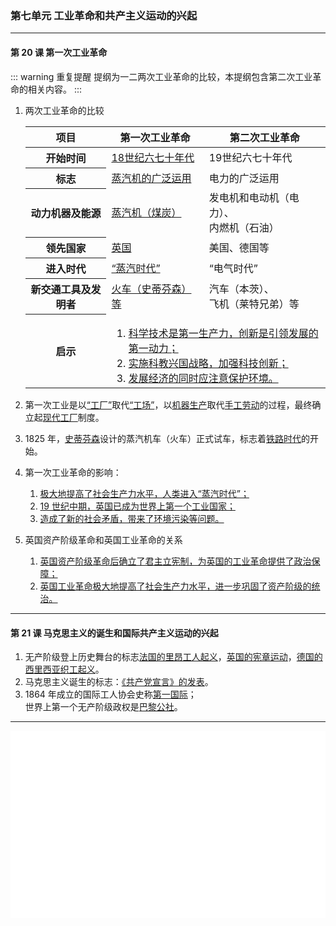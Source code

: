 ### 第七单元 工业革命和共产主义运动的兴起

---

#### 第 20 课 第一次工业革命

::: warning 重复提醒
提纲为一二两次工业革命的比较，本提纲包含第二次工业革命的相关内容。
:::

1. 两次工业革命的比较

    <table><thead><tr><th>项目</th><th>第一次工业革命</th><th>第二次工业革命</th></tr></thead><tbody><tr><th>开始时间</th><td><u>18世纪六七十年代</u></td><td>19世纪六七十年代</td></tr><tr><th>标志</th><td><u>蒸汽机的广泛运用</u></td><td>电力的广泛运用</td></tr><tr><th>动力机器及能源</th><td><u>蒸汽机（煤炭）</u></td><td>发电机和电动机（电力）、<br>内燃机（石油）</td></tr><tr><th>领先国家</th><td><u>英国</u></td><td>美国、德国等</td></tr><tr><th>进入时代</th><td><u>“蒸汽时代”</u></td><td>“电气时代”</td></tr><tr><th>新交通工具及发明者</th><td><u>火车（史蒂芬森）等</u></td><td>汽车（本茨）、<br>飞机（莱特兄弟）等</td></tr><tr><th rowspan="2">启示</th><td owspan="2" colspan="2"><ol><li><u>科学技术是第一生产力，创新是引领发展的第一动力；</u></li><li><u>实施科教兴国战略，加强科技创新；</u></li><li><u>发展经济的同时应注意保护环境。</u></li></ol></td></tr></tbody></table>

2. 第一次工业是以<u>“工厂”</u>取代<u>“工场”</u>，以<u>机器生产</u>取代<u>手工劳动</u>的过程，最终确立起<u>现代工厂</u>制度。
3. 1825 年，<u>史蒂芬森</u>设计的蒸汽机车（火车）正式试车，标志着<u>铁路时代</u>的开始。
4. 第一次工业革命的影响：

    1. <u>极大地提高了社会生产力水平，人类进入“蒸汽时代”；</u>
    2. <u>19 世纪中期，英国已成为世界上第一个工业国家；</u>
    3. <u>造成了新的社会矛盾，带来了环境污染等问题。</u>

5. 英国资产阶级革命和英国工业革命的关系
    1. <u>英国资产阶级革命后确立了君主立宪制，为英国的工业革命提供了政治保障；</u>
    2. <u>英国工业革命极大地提高了社会生产力水平，进一步巩固了资产阶级的统治。</u>

---

#### 第 21 课 马克思主义的诞生和国际共产主义运动的兴起

1. 无产阶级登上历史舞台的标志<u>法国的里昂工人起义</u>，<u>英国的宪章运动</u>，<u>德国的西里西亚织工起义</u>。
2. 马克思主义诞生的标志：<u>《共产党宣言》的发表</u>。
3. 1864 年成立的国际工人协会史称<u>第一国际</u>；<br>世界上第一个无产阶级政权是<u>巴黎公社</u>。

---

<iframe src="/assets/summaries-blank/hw-7-1_9-1v1.pdf" frameborder="0" width="100%" type="application/pdf"></iframe>

<iframe src="/assets/summaries-blank/hw-7-1_9-1v2.pdf" frameborder="0" width="100%" type="application/pdf"></iframe>

